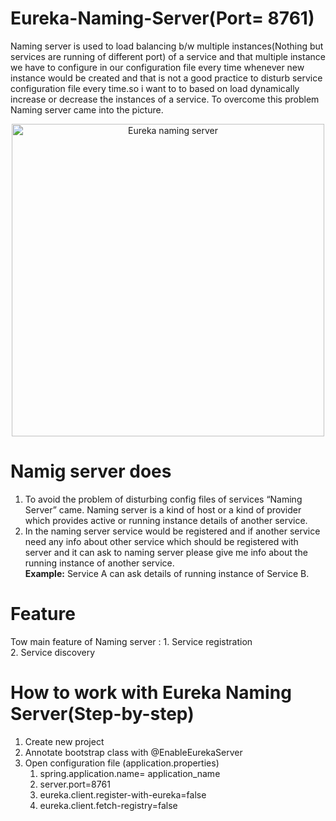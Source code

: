 # Eureka-Naming-Server(Port= 8761)
   Naming server is used to load balancing b/w multiple instances(Nothing  but services are  running of different port) of a service and that multiple instance we have to configure in our configuration file every time whenever new instance would be created and that is not a good practice to disturb service configuration file every time.so i want to to based on load dynamically increase or decrease the instances of a service. To overcome this problem Naming server came into the picture.
   
   <p align="center">
  <img src="https://github.com/ravigithub09/Microservices/blob/master/netflix-eureka-naming-server/Eureka%20naming%20server.PNG" width="500" title="Eureka naming server">
  </p>
  
# Namig server does
1. To avoid the problem of disturbing config files of services “Naming Server” came. Naming server is a kind of host or a kind of provider which provides active or running instance details of another service.
2. In the naming server service would be registered and if another service need any info about other service which should be registered with server and it can ask to naming server please give me info about the running instance of another service.<br/>
<b>Example:</b> Service A can ask details of running instance of Service B.<br/>

# Feature
Tow main feature of Naming server : 1. Service registration<br/>
				                           	2. Service discovery
                                
# How to work with Eureka Naming Server(Step-by-step)
1. Create new project
2. Annotate bootstrap class with @EnableEurekaServer
3. Open configuration file (application.properties)
      1. spring.application.name= application_name     
      2. server.port=8761
      3. eureka.client.register-with-eureka=false
      4. eureka.client.fetch-registry=false

